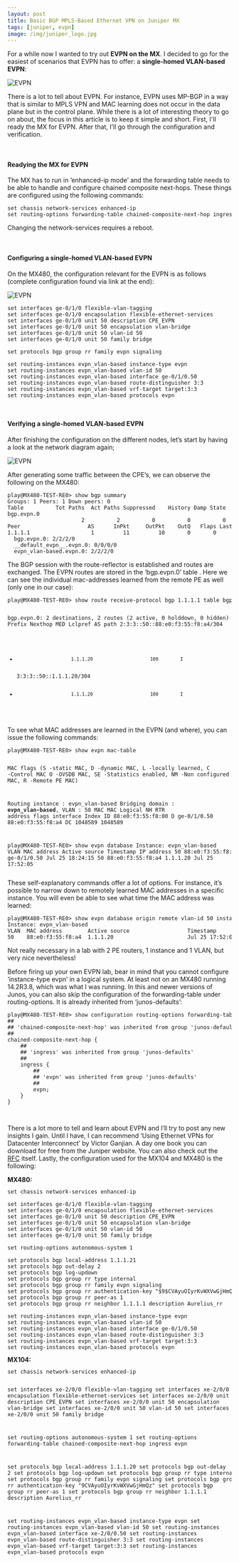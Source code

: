 ```yaml
---
layout: post
title: Basic BGP MPLS-Based Ethernet VPN on Juniper MX
tags: [juniper, evpn]
image: /img/juniper_logo.jpg
---
```


<p>
    For a while now I wanted to try out <b>EVPN on the MX</b>. 
    I decided to go for the easiest of scenarios that EVPN has to offer: a <b>single-homed VLAN-based EVPN</b>:                                        
</p>

![EVPN](/img/evpn-1.png "EVPN") 

<p>
    There is a lot to tell about EVPN. For instance, EVPN uses MP-BGP in a way that is similar to MPLS VPN and MAC learning does not occur in the data plane but in the control plane. 
    While there is a lot of interesting theory to go on about, the focus in this article is to keep it simple and short. 
    First, I'll ready the MX for EVPN. 
    After that, I’ll go through the configuration and verification.
</p>
<br>
<h4>
    Readying the MX for EVPN
</h4>
<p>
    The MX has to run in ’enhanced-ip mode’ and the forwarding table needs to be able to handle and configure chained composite next-hops. 
    These things are configured using the following commands:
</p>    
<pre style="font-size:12px">
set chassis network-services enhanced-ip
set routing-options forwarding-table chained-composite-next-hop ingress evpn</pre>                
<p>
    Changing the network-services requires a reboot.  
</p>
<br>
<h4>
    Configuring a single-homed VLAN-based EVPN
</h4>
<p>
    On the MX480, the configuration relevant for the EVPN is as follows (complete configuration found via link at the end):
</p>

![EVPN](/img/evpn-2.png "EVPN") 

<pre style="font-size:12px">
set interfaces ge-0/1/0 flexible-vlan-tagging
set interfaces ge-0/1/0 encapsulation flexible-ethernet-services
set interfaces ge-0/1/0 unit 50 description CPE_EVPN
set interfaces ge-0/1/0 unit 50 encapsulation vlan-bridge
set interfaces ge-0/1/0 unit 50 vlan-id 50
set interfaces ge-0/1/0 unit 50 family bridge

set protocols bgp group rr family evpn signaling

set routing-instances evpn_vlan-based instance-type evpn
set routing-instances evpn_vlan-based vlan-id 50
set routing-instances evpn_vlan-based interface ge-0/1/0.50
set routing-instances evpn_vlan-based route-distinguisher 3:3
set routing-instances evpn_vlan-based vrf-target target:3:3
set routing-instances evpn_vlan-based protocols evpn
</pre>  
<br>
<h4>
    Verifying a single-homed VLAN-based EVPN
</h4> 
<p>
    After finishing the configuration on the different nodes, let’s start by having a look at the network diagram again;
</p>

![EVPN](/img/evpn-3.png "EVPN") 

<p>
    After generating some traffic between the CPE’s, we can observe the following on the MX480:
</p>
<pre style="font-size:12px">
play@MX480-TEST-RE0> show bgp summary
Groups: 1 Peers: 1 Down peers: 0
Table          Tot Paths  Act Paths Suppressed    History Damp State    Pending
bgp.evpn.0
                       2          2          0          0          0          0
Peer                     AS      InPkt     OutPkt    OutQ   Flaps Last Up/Dwn State|#Active/Received/Accepted/Damped...
1.1.1.1                   1         11         10       0       0        2:32 Establ
  bgp.evpn.0: 2/2/2/0
  __default_evpn__.evpn.0: 0/0/0/0
  evpn_vlan-based.evpn.0: 2/2/2/0
</pre>    
<p>
The BGP session with the route-reflector is established and routes are exchanged. The EVPN routes are stored in the ‘bgp.evpn.0’  table . Here we can see the individual mac-addresses learned from the remote PE as well (only one in our case):
</p>
<pre style="font-size:12px">
play@MX480-TEST-RE0> show route receive-protocol bgp 1.1.1.1 table bgp.evpn.0

bgp.evpn.0: 2 destinations, 2 routes (2 active, 0 holddown, 0 hidden)
  Prefix                  Nexthop              MED     Lclpref    AS path
  2:3:3::50::88:e0:f3:55:f8:a4/304
*                         1.1.1.20                     100        I
  3:3:3::50::1.1.1.20/304
*                         1.1.1.20                     100        I
</pre>  
<p>
To see what MAC addresses are learned in the EVPN (and where), you can issue the following commands:
</p>
<pre style="font-size:12px">
play@MX480-TEST-RE0> show evpn mac-table

MAC flags       (S -static MAC, D -dynamic MAC, L -locally learned, C -Control MAC
    O -OVSDB MAC, SE -Statistics enabled, NM -Non configured MAC, R -Remote PE MAC)

Routing instance : evpn_vlan-based
 Bridging domain : __evpn_vlan-based__, VLAN : 50
   MAC                 MAC      Logical          NH     RTR
   address             flags    interface        Index  ID
   88:e0:f3:55:f8:00   D        ge-0/1/0.50
   88:e0:f3:55:f8:a4   DC                        1048589 1048589

play@MX480-TEST-RE0> show evpn database
Instance: evpn_vlan-based
VLAN  MAC address        Active source                  Timestamp        IP address
50    88:e0:f3:55:f8:00  ge-0/1/0.50                    Jul 25 18:24:15
50    88:e0:f3:55:f8:a4  1.1.1.20                       Jul 25 17:52:05
</pre>   
<p>
These self-explanatory commands offer a lot of options. For instance, it’s possible to narrow down to remotely learned MAC addresses in a specific instance. You will even be able to see what time the MAC address was learned:
</p>
<pre style="font-size:12px">
play@MX480-TEST-RE0> show evpn database origin remote vlan-id 50 instance evpn_vlan-based
Instance: evpn_vlan-based
VLAN  MAC address        Active source                  Timestamp        IP address
50    88:e0:f3:55:f8:a4  1.1.1.20                       Jul 25 17:52:05</pre>     
<p>
Not really necessary in a lab with 2 PE routers, 1 instance and 1 VLAN, but very nice nevertheless!
</p>
<p>
    Before firing up your own EVPN lab, bear in mind that you cannot configure ‘instance-type evpn’ in a logical system. At least not on an MX480 running 14.2R3.8, which was what I was running. In this and newer versions of Junos, you can also skip the configuration of the forwarding-table under routing-options. It is already inherited from ‘junos-defaults’:
</p>
<pre style="font-size:12px">
play@MX480-TEST-RE0> show configuration routing-options forwarding-table | display inheritance defaults
##
## 'chained-composite-next-hop' was inherited from group 'junos-defaults'
##
chained-composite-next-hop {
    ##
    ## 'ingress' was inherited from group 'junos-defaults'
    ##
    ingress {
        ##
        ## 'evpn' was inherited from group 'junos-defaults'
        ##
        evpn;
    }
}</pre>         
                

<br>
<p>
    There is a lot more to tell and learn about EVPN and I’ll try to post any new insights I gain. 
    Until I have, I can recommend ‘Using Ethernet VPNs for Datacenter Interconnect’ by Victor Ganjian. 
    A day one book you can download for free from the Juniper website. You can also check out the <a href="https://tools.ietf.org/html/rfc7432">RFC</a> itself.                     
    Lastly, the configuration used for the MX104 and MX480 is the following:    
</p>               

<b>
MX480:
</b>

<pre style="font-size:12px">
set chassis network-services enhanced-ip

set interfaces ge-0/1/0 flexible-vlan-tagging
set interfaces ge-0/1/0 encapsulation flexible-ethernet-services
set interfaces ge-0/1/0 unit 50 description CPE_EVPN
set interfaces ge-0/1/0 unit 50 encapsulation vlan-bridge
set interfaces ge-0/1/0 unit 50 vlan-id 50
set interfaces ge-0/1/0 unit 50 family bridge

set routing-options autonomous-system 1

set protocols bgp local-address 1.1.1.21
set protocols bgp out-delay 2
set protocols bgp log-updown
set protocols bgp group rr type internal
set protocols bgp group rr family evpn signaling
set protocols bgp group rr authentication-key "$9$CVAyuOIyrKvWXVwGjHmQz"
set protocols bgp group rr peer-as 1
set protocols bgp group rr neighbor 1.1.1.1 description Aurelius_rr

set routing-instances evpn_vlan-based instance-type evpn
set routing-instances evpn_vlan-based vlan-id 50
set routing-instances evpn_vlan-based interface ge-0/1/0.50
set routing-instances evpn_vlan-based route-distinguisher 3:3
set routing-instances evpn_vlan-based vrf-target target:3:3
set routing-instances evpn_vlan-based protocols evpn
</pre>    

<b>
MX104:
</b>
<pre style="font-size:12px">
set chassis network-services enhanced-ip

set interfaces xe-2/0/0 flexible-vlan-tagging
set interfaces xe-2/0/0 encapsulation flexible-ethernet-services
set interfaces xe-2/0/0 unit 50 description CPE_EVPN
set interfaces xe-2/0/0 unit 50 encapsulation vlan-bridge
set interfaces xe-2/0/0 unit 50 vlan-id 50
set interfaces xe-2/0/0 unit 50 family bridge

set routing-options autonomous-system 1
set routing-options forwarding-table chained-composite-next-hop ingress evpn

set protocols bgp local-address 1.1.1.20
set protocols bgp out-delay 2
set protocols bgp log-updown
set protocols bgp group rr type internal
set protocols bgp group rr family evpn signaling
set protocols bgp group rr authentication-key "$9$CVAyuOIyrKvWXVwGjHmQz"
set protocols bgp group rr peer-as 1
set protocols bgp group rr neighbor 1.1.1.1 description Aurelius_rr

set routing-instances evpn_vlan-based instance-type evpn
set routing-instances evpn_vlan-based vlan-id 50
set routing-instances evpn_vlan-based interface xe-2/0/0.50
set routing-instances evpn_vlan-based route-distinguisher 3:3
set routing-instances evpn_vlan-based vrf-target target:3:3
set routing-instances evpn_vlan-based protocols evpn
</pre>                    
